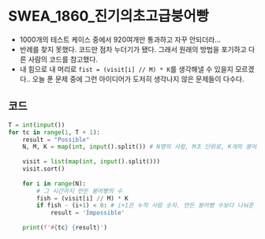 # SWEA_1860_진기의초고급붕어빵

- 1000개의 테스트 케이스 중에서 920여개만 통과하고 자꾸 안되더라... 
- 반례를 찾지 못했다. 코드만 점차 누더기가 됐다. 그래서 원래의 방법을 포기하고 다른 사람의 코드를 참고했다.
- 내 힘으로 내 머리로 `fist = (visit[i] // M) * K`를 생각해낼 수 있을지 모르겠다.. 오늘 푼 문제 중에 그런 아이디어가 도저히 생각나지 않은 문제들이 다수다.



## 코드

```python
T = int(input())
for tc in range(1, T + 1):
    result = "Possible"
    N, M, K = map(int, input().split()) # N명의 사람, M초 단위로, K개의 붕어빵
     
    visit = list(map(int, input().split()))
    visit.sort()
 
    for i in range(N):
        # 그 시간까지 만든 붕어빵의 수
        fish = (visit[i] // M) * K
        if fish - (i+1) < 0: # i+1은 누적 사람 숫자. 만든 붕어빵 수보다 나눠준 사람 숫자가 많다면 불가능.
            result = 'Impossible'
     
    print(f'#{tc} {result}')
```

